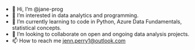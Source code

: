 - 👋 Hi, I’m @jane-prog
- 👀 I’m interested in data analytics and programming.
- 🌱 I’m currently learning to code in Python, Azure Data Fundamentals, statistical concepts.
- 💞️ I’m looking to collaborate on open and ongoing data analysis projects.
- 📫 How to reach me jenn.perry1@outlook.com


